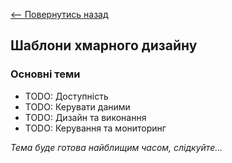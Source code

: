 [<-- Повернутись назад](../index.md)

## Шаблони хмарного дизайну

### Основні теми
  - TODO: Доступність
  - TODO: Керувати даними
  - TODO: Дизайн та виконання
  - TODO: Керування та мониторинг

*Тема буде готова найблищим часом, слідкуйте...*